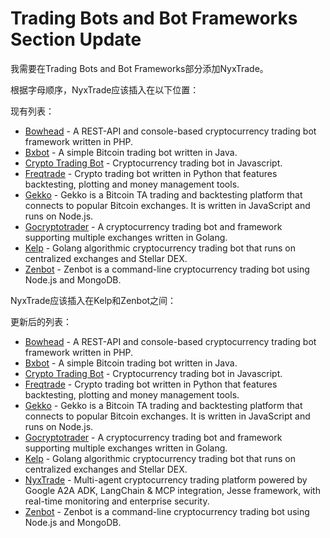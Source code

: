 # Trading Bots and Bot Frameworks Section Update

我需要在Trading Bots and Bot Frameworks部分添加NyxTrade。

根据字母顺序，NyxTrade应该插入在以下位置：

现有列表：
* [Bowhead](https://github.com/joeldg/bowhead) - A REST-API and console-based cryptocurrency trading bot framework written in PHP.
* [Bxbot](https://github.com/gazbert/bxbot) - A simple Bitcoin trading bot written in Java. 
* [Crypto Trading Bot](https://github.com/Haehnchen/crypto-trading-bot) - Cryptocurrency trading bot in Javascript.
* [Freqtrade](https://github.com/freqtrade/freqtrade) - Crypto trading bot written in Python that features backtesting, plotting and money management tools.
* [Gekko](https://github.com/askmike/gekko) - Gekko is a Bitcoin TA trading and backtesting platform that connects to popular Bitcoin exchanges. It is written in JavaScript and runs on Node.js.
* [Gocryptotrader](https://github.com/thrasher-corp/gocryptotrader) - A cryptocurrency trading bot and framework supporting multiple exchanges written in Golang. 
* [Kelp](https://github.com/stellar/kelp) - Golang algorithmic cryptocurrency trading bot that runs on centralized exchanges and Stellar DEX.
* [Zenbot](https://github.com/DeviaVir/zenbot) - Zenbot is a command-line cryptocurrency trading bot using Node.js and MongoDB.

NyxTrade应该插入在Kelp和Zenbot之间：

更新后的列表：
* [Bowhead](https://github.com/joeldg/bowhead) - A REST-API and console-based cryptocurrency trading bot framework written in PHP.
* [Bxbot](https://github.com/gazbert/bxbot) - A simple Bitcoin trading bot written in Java. 
* [Crypto Trading Bot](https://github.com/Haehnchen/crypto-trading-bot) - Cryptocurrency trading bot in Javascript.
* [Freqtrade](https://github.com/freqtrade/freqtrade) - Crypto trading bot written in Python that features backtesting, plotting and money management tools.
* [Gekko](https://github.com/askmike/gekko) - Gekko is a Bitcoin TA trading and backtesting platform that connects to popular Bitcoin exchanges. It is written in JavaScript and runs on Node.js.
* [Gocryptotrader](https://github.com/thrasher-corp/gocryptotrader) - A cryptocurrency trading bot and framework supporting multiple exchanges written in Golang. 
* [Kelp](https://github.com/stellar/kelp) - Golang algorithmic cryptocurrency trading bot that runs on centralized exchanges and Stellar DEX.
* [NyxTrade](https://github.com/nyxn-ai/NyxTrade) - Multi-agent cryptocurrency trading platform powered by Google A2A ADK, LangChain & MCP integration, Jesse framework, with real-time monitoring and enterprise security.
* [Zenbot](https://github.com/DeviaVir/zenbot) - Zenbot is a command-line cryptocurrency trading bot using Node.js and MongoDB.
